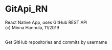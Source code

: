 # GitApi_RN
React Native App, uses GitHub REST API<br/>
(c) Minna Hannula, 11/2019 <br/><br/>

Get GitHub repositories and commits by username
